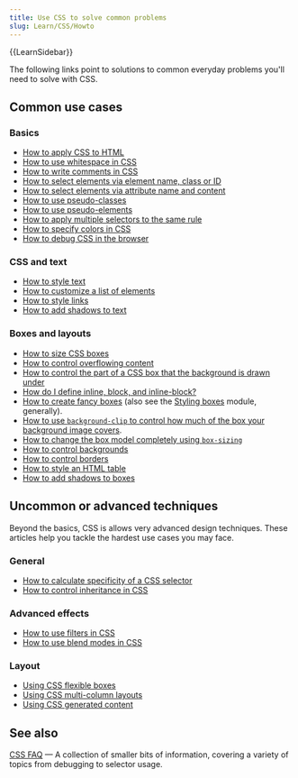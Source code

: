 ```yaml
---
title: Use CSS to solve common problems
slug: Learn/CSS/Howto
---
```


{{LearnSidebar}}

The following links point to solutions to common everyday problems you'll need to solve with CSS.

## Common use cases

### Basics

- [How to apply CSS to HTML](/en-US/Learn/CSS/Introduction_to_CSS/How_CSS_works#How_to_apply_your_CSS_to_your_HTML)
- [How to use whitespace in CSS](/en-US/Learn/CSS/Introduction_to_CSS/Syntax#White_space)
- [How to write comments in CSS](/en-US/Learn/CSS/Introduction_to_CSS/Syntax#Comments)
- [How to select elements via element name, class or ID](/en-US/Learn/CSS/Introduction_to_CSS/Selectors#Simple_selectors)
- [How to select elements via attribute name and content](/en-US/Learn/CSS/Introduction_to_CSS/Selectors#Attribute_selectors)
- [How to use pseudo-classes](/en-US/Learn/CSS/Introduction_to_CSS/Selectors#Pseudo-classes)
- [How to use pseudo-elements](/en-US/Learn/CSS/Introduction_to_CSS/Selectors#Pseudo-elements)
- [How to apply multiple selectors to the same rule](/en-US/Learn/CSS/Introduction_to_CSS/Selectors#Multiple_selectors_on_one_rule)
- [How to specify colors in CSS](/en-US/Learn/CSS/Introduction_to_CSS/Values_and_units#Colors)
- [How to debug CSS in the browser](/en-US/Learn/CSS/Introduction_to_CSS/Debugging_CSS#Inspecting_the_DOM_and_CSS)

### CSS and text

- [How to style text](/pt-BR/docs/Learn/CSS/Styling_text/Fundamentals)
- [How to customize a list of elements](/pt-BR/docs/Learn/CSS/Styling_text/Styling_lists)
- [How to style links](/en-US/Learn/CSS/Styling_text/Styling_links)
- [How to add shadows to text](/en-US/Learn/CSS/Styling_text/Fundamentals#Text_drop_shadows)

### Boxes and layouts

- [How to size CSS boxes](/en-US/Learn/CSS/Introduction_to_CSS/Box_model#Box_properties)
- [How to control overflowing content](/en-US/Learn/CSS/Introduction_to_CSS/Box_model#Overflow)
- [How to control the part of a CSS box that the background is drawn under](/en-US/Learn/CSS/Introduction_to_CSS/Box_model#Background_clip)
- [How do I define inline, block, and inline-block?](/en-US/Learn/CSS/Introduction_to_CSS/Box_model#Types_of_CSS_boxes)
- [How to create fancy boxes](/pt-BR/docs/Learn/CSS/Howto/create_fancy_boxes) (also see the [Styling boxes](/pt-BR/docs/Learn/CSS/Styling_boxes) module, generally).
- [How to use `background-clip` to control how much of the box your background image covers](/en-US/Learn/CSS/Introduction_to_CSS/Box_model#Background_clip).
- [How to change the box model completely using `box-sizing`](/en-US/Learn/CSS/Styling_boxes/Box_model_recap#Changing_the_box_model_completely)
- [How to control backgrounds](/en-US/Learn/CSS/Styling_boxes/Backgrounds)
- [How to control borders](/en-US/Learn/CSS/Styling_boxes/Borders)
- [How to style an HTML table](/en-US/Learn/CSS/Styling_boxes/Styling_tables)
- [How to add shadows to boxes](/en-US/Learn/CSS/Styling_boxes/Advanced_box_effects#Box_shadows)

## Uncommon or advanced techniques

Beyond the basics, CSS is allows very advanced design techniques. These articles help you tackle the hardest use cases you may face.

### General

- [How to calculate specificity of a CSS selector](/en-US/Learn/CSS/Introduction_to_CSS/Cascade_and_inheritance#Specificity)
- [How to control inheritance in CSS](/en-US/Learn/CSS/Introduction_to_CSS/Cascade_and_inheritance#Controlling_inheritance)

### Advanced effects

- [How to use filters in CSS](/en-US/Learn/CSS/Styling_boxes/Advanced_box_effects#Filters)
- [How to use blend modes in CSS](/en-US/Learn/CSS/Styling_boxes/Advanced_box_effects#Blend_modes)

### Layout

- [Using CSS flexible boxes](/pt-BR/docs/Web/Guide/CSS/Flexible_boxes)
- [Using CSS multi-column layouts](/pt-BR/docs/Web/Guide/CSS/Using_multi-column_layouts)
- [Using CSS generated content](/pt-BR/docs/Web/Guide/CSS/Getting_started/Content)

## See also

[CSS FAQ](/pt-BR/docs/Learn/CSS/Howto/CSS_FAQ) — A collection of smaller bits of information, covering a variety of topics from debugging to selector usage.
